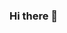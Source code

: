 ### Hi there 👋

<!--
**PunyaNina/punyaNina** is a ✨ _special_ ✨ repository because its `README.md` (this file) appears on your GitHub profile.

Here are some ideas to get you started:

- 🔭 I’m currently working on beban keluarga
- 🌱 I’m currently learning sekolah mencari cinta
- 👯 I’m looking to collaborate on ...
- 🤔 I’m looking for help with you
- 💬 Ask me about why you jomblo
- 📫 How to reach me: yes
- 😄 Pronouns: terserah!
- ⚡ Fun fact: ...
-->
